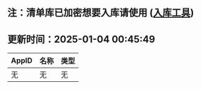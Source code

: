 ## 注：清单库已加密想要入库请使用 ([入库工具](https://github.com/BlankTMing/ManifestAutoUpdate/releases))

## 更新时间：2025-01-04 00:45:49
| AppID | 名称 | 类型  |
| :-------------------- | :----------------------------- | :----------- |
| 无 | 无 | 无 |
